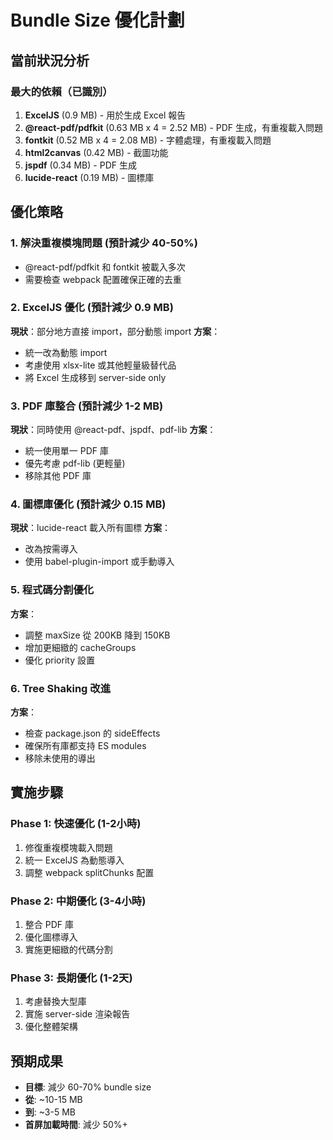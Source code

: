 # Bundle Size 優化計劃

## 當前狀況分析

### 最大的依賴（已識別）
1. **ExcelJS** (0.9 MB) - 用於生成 Excel 報告
2. **@react-pdf/pdfkit** (0.63 MB x 4 = 2.52 MB) - PDF 生成，有重複載入問題
3. **fontkit** (0.52 MB x 4 = 2.08 MB) - 字體處理，有重複載入問題
4. **html2canvas** (0.42 MB) - 截圖功能
5. **jspdf** (0.34 MB) - PDF 生成
6. **lucide-react** (0.19 MB) - 圖標庫

## 優化策略

### 1. 解決重複模塊問題 (預計減少 40-50%)
- @react-pdf/pdfkit 和 fontkit 被載入多次
- 需要檢查 webpack 配置確保正確的去重

### 2. ExcelJS 優化 (預計減少 0.9 MB)
**現狀**：部分地方直接 import，部分動態 import
**方案**：
- 統一改為動態 import
- 考慮使用 xlsx-lite 或其他輕量級替代品
- 將 Excel 生成移到 server-side only

### 3. PDF 庫整合 (預計減少 1-2 MB)
**現狀**：同時使用 @react-pdf、jspdf、pdf-lib
**方案**：
- 統一使用單一 PDF 庫
- 優先考慮 pdf-lib (更輕量)
- 移除其他 PDF 庫

### 4. 圖標庫優化 (預計減少 0.15 MB)
**現狀**：lucide-react 載入所有圖標
**方案**：
- 改為按需導入
- 使用 babel-plugin-import 或手動導入

### 5. 程式碼分割優化
**方案**：
- 調整 maxSize 從 200KB 降到 150KB
- 增加更細緻的 cacheGroups
- 優化 priority 設置

### 6. Tree Shaking 改進
**方案**：
- 檢查 package.json 的 sideEffects
- 確保所有庫都支持 ES modules
- 移除未使用的導出

## 實施步驟

### Phase 1: 快速優化 (1-2小時)
1. 修復重複模塊載入問題
2. 統一 ExcelJS 為動態導入
3. 調整 webpack splitChunks 配置

### Phase 2: 中期優化 (3-4小時)
1. 整合 PDF 庫
2. 優化圖標導入
3. 實施更細緻的代碼分割

### Phase 3: 長期優化 (1-2天)
1. 考慮替換大型庫
2. 實施 server-side 渲染報告
3. 優化整體架構

## 預期成果
- **目標**: 減少 60-70% bundle size
- **從**: ~10-15 MB
- **到**: ~3-5 MB
- **首屏加載時間**: 減少 50%+